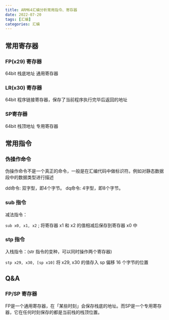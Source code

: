 ```yaml
---
title: ARM64汇编分析常用指令、寄存器
date: 2022-07-20
tags: [汇编]
categories: 汇编
---
```



## 常用寄存器

### FP(x29) 寄存器

64bit 栈底地址 通用寄存器

### LR(x30) 寄存器

64bit 程序链接寄存器，保存了当前程序执行完毕后返回的地址

### SP寄存器

64bit 栈顶地址 专用寄存器

## 常用指令

### 伪操作命令

伪操作命令不是一个真正的命令，一般是在汇编代码中做标识符。例如对静态数据段中的数据类型进行描述

dd命令: 双字型，即4个字节。
dq命令: 4字型，即8个字节。


### sub 指令

减法指令：

`sub x0, x1, x2` ; 将寄存器 x1 和 x2 的值相减后保存到寄存器 x0 中 

### stp 指令

入栈指令：(str 指令的变种，可以同时操作两个寄存器)

`stp x29, x30, [sp x10]` 将 x29, x30 的值存入 sp 偏移 16 个字节的位置


## Q&A

### FP/SP 寄存器

FP是一个通用寄存器，在「某些时刻」会保存栈底的地址。而SP是一个专用寄存器，它在任何时刻保存的都是当前栈的栈顶位置。
